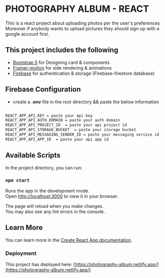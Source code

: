 # PHOTOGRAPHY ALBUM - REACT

This is a react project about uploading photos per the user's preferences Moreover if anybody wants to upload pictures they should sign up with a google account first.

## This project includes the following

- [Bootstrap 5](https://getbootstrap.com/docs/5.0/getting-started/introduction/) for Designing card & components
- [Framer-motion](https://github.com/framer/motion/) for side rendering & animations
- [Firebase](https://firebase.google.com/) for authentication & storage (Firebase-firestore database)

## Firebase Configuration

- create a **.env** file in the root directory && paste the below information

```sh

REACT_APP_API_KEY = paste your api key
REACT_APP_API_AUTH_DOMAIN = paste your auth domain
REACT_APP_API_PROJECT_ID  = paste your api project id
REACT_APP_API_STORAGE_BUCKET  = paste your storage bucket
REACT_APP_API_MESSAGING_SENDER_ID = paste your messaging service id
REACT_APP_API_APP_ID  = paste your api app id

```

## Available Scripts

In the project directory, you can run:

### `npm start`

Runs the app in the development mode.\
Open [http://localhost:3000](http://localhost:3000) to view it in your browser.

The page will reload when you make changes.\
You may also see any lint errors in the console.

## Learn More

You can learn more in the [Create React App documentation](https://facebook.github.io/create-react-app/docs/getting-started).

### Deployment

This project has deployed here: [https://photography-album.netlify.app/](https://photography-album.netlify.app/)
